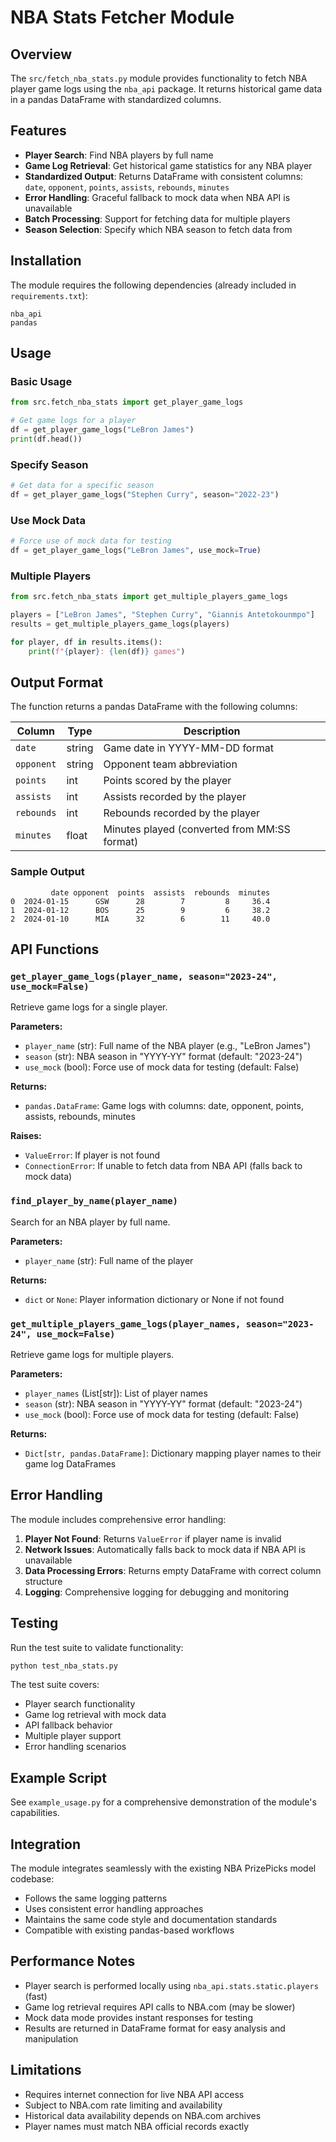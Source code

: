 # NBA Stats Fetcher Module

## Overview

The `src/fetch_nba_stats.py` module provides functionality to fetch NBA player game logs using the `nba_api` package. It returns historical game data in a pandas DataFrame with standardized columns.

## Features

- **Player Search**: Find NBA players by full name
- **Game Log Retrieval**: Get historical game statistics for any NBA player
- **Standardized Output**: Returns DataFrame with consistent columns: `date`, `opponent`, `points`, `assists`, `rebounds`, `minutes`
- **Error Handling**: Graceful fallback to mock data when NBA API is unavailable
- **Batch Processing**: Support for fetching data for multiple players
- **Season Selection**: Specify which NBA season to fetch data from

## Installation

The module requires the following dependencies (already included in `requirements.txt`):

```
nba_api
pandas
```

## Usage

### Basic Usage

```python
from src.fetch_nba_stats import get_player_game_logs

# Get game logs for a player
df = get_player_game_logs("LeBron James")
print(df.head())
```

### Specify Season

```python
# Get data for a specific season
df = get_player_game_logs("Stephen Curry", season="2022-23")
```

### Use Mock Data

```python
# Force use of mock data for testing
df = get_player_game_logs("LeBron James", use_mock=True)
```

### Multiple Players

```python
from src.fetch_nba_stats import get_multiple_players_game_logs

players = ["LeBron James", "Stephen Curry", "Giannis Antetokounmpo"]
results = get_multiple_players_game_logs(players)

for player, df in results.items():
    print(f"{player}: {len(df)} games")
```

## Output Format

The function returns a pandas DataFrame with the following columns:

| Column | Type | Description |
|--------|------|-------------|
| `date` | string | Game date in YYYY-MM-DD format |
| `opponent` | string | Opponent team abbreviation |
| `points` | int | Points scored by the player |
| `assists` | int | Assists recorded by the player |
| `rebounds` | int | Rebounds recorded by the player |
| `minutes` | float | Minutes played (converted from MM:SS format) |

### Sample Output

```
         date opponent  points  assists  rebounds  minutes
0  2024-01-15      GSW      28        7         8     36.4
1  2024-01-12      BOS      25        9         6     38.2
2  2024-01-10      MIA      32        6        11     40.0
```

## API Functions

### `get_player_game_logs(player_name, season="2023-24", use_mock=False)`

Retrieve game logs for a single player.

**Parameters:**
- `player_name` (str): Full name of the NBA player (e.g., "LeBron James")
- `season` (str): NBA season in "YYYY-YY" format (default: "2023-24")
- `use_mock` (bool): Force use of mock data for testing (default: False)

**Returns:**
- `pandas.DataFrame`: Game logs with columns: date, opponent, points, assists, rebounds, minutes

**Raises:**
- `ValueError`: If player is not found
- `ConnectionError`: If unable to fetch data from NBA API (falls back to mock data)

### `find_player_by_name(player_name)`

Search for an NBA player by full name.

**Parameters:**
- `player_name` (str): Full name of the player

**Returns:**
- `dict` or `None`: Player information dictionary or None if not found

### `get_multiple_players_game_logs(player_names, season="2023-24", use_mock=False)`

Retrieve game logs for multiple players.

**Parameters:**
- `player_names` (List[str]): List of player names
- `season` (str): NBA season in "YYYY-YY" format (default: "2023-24")
- `use_mock` (bool): Force use of mock data for testing (default: False)

**Returns:**
- `Dict[str, pandas.DataFrame]`: Dictionary mapping player names to their game log DataFrames

## Error Handling

The module includes comprehensive error handling:

1. **Player Not Found**: Returns `ValueError` if player name is invalid
2. **Network Issues**: Automatically falls back to mock data if NBA API is unavailable
3. **Data Processing Errors**: Returns empty DataFrame with correct column structure
4. **Logging**: Comprehensive logging for debugging and monitoring

## Testing

Run the test suite to validate functionality:

```bash
python test_nba_stats.py
```

The test suite covers:
- Player search functionality
- Game log retrieval with mock data
- API fallback behavior
- Multiple player support
- Error handling scenarios

## Example Script

See `example_usage.py` for a comprehensive demonstration of the module's capabilities.

## Integration

The module integrates seamlessly with the existing NBA PrizePicks model codebase:
- Follows the same logging patterns
- Uses consistent error handling approaches
- Maintains the same code style and documentation standards
- Compatible with existing pandas-based workflows

## Performance Notes

- Player search is performed locally using `nba_api.stats.static.players` (fast)
- Game log retrieval requires API calls to NBA.com (may be slower)
- Mock data mode provides instant responses for testing
- Results are returned in DataFrame format for easy analysis and manipulation

## Limitations

- Requires internet connection for live NBA API access
- Subject to NBA.com rate limiting and availability
- Historical data availability depends on NBA.com archives
- Player names must match NBA official records exactly